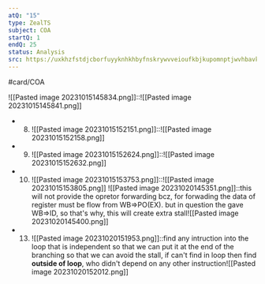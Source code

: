 ```yaml
---
atQ: "15"
type: ZealTS
subject: COA
startQ: 1
endQ: 25
status: Analysis
src: https://uxkhzfstdjcborfuyyknhkhbyfnskrywvveioufkbjkupomnptjwvhbavkysuhi.vercel.app/solution.html?testId=62cea705550abd866f9de327&test_id=25
---
```

#card/COA
 <!--SR:!2023-11-04,10,270-->
![[Pasted image 20231015145834.png]]::![[Pasted image 20231015145841.png]] <!--SR:!2023-12-12,32,270-->
- 8. ![[Pasted image 20231015152151.png]]::![[Pasted image 20231015152158.png]] <!--SR:!2023-11-11,5,230-->
- 9. ![[Pasted image 20231015152624.png]]::![[Pasted image 20231015152632.png]] <!--SR:!2023-11-21,15,230-->
- 10. ![[Pasted image 20231015153753.png]]::![[Pasted image 20231015153805.png]] <!--SR:!2023-11-11,4,250-->
![[Pasted image 20231020145351.png]]::this will not provide the opretor forwarding bcz, for forwading the data of register must be flow from WB=>PO(EX). but in question the gave WB=>ID, so that's why, this will create extra stall![[Pasted image 20231020145400.png]] <!--SR:!2023-11-15,8,270-->
- 13.  ![[Pasted image 20231020151953.png]]::find any intruction into the loop that is independent so that we can put it at the end of the branching so that we can avoid the stall, if can't find in loop then find **outside of loop**, who didn't depend on any other instruction![[Pasted image 20231020152012.png]] <!--SR:!2023-12-20,42,290-->